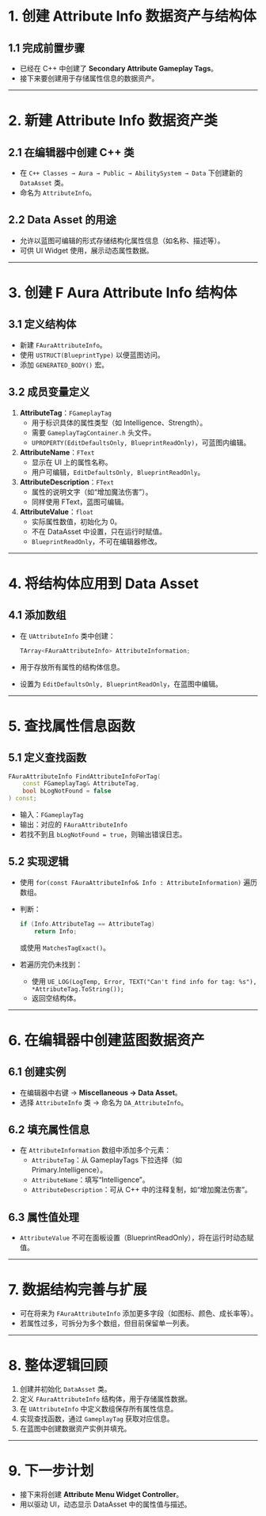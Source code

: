 # 1. 创建 Attribute Info 数据资产与结构体

## 1.1 完成前置步骤

- 已经在 C++ 中创建了 **Secondary Attribute Gameplay Tags**。
- 接下来要创建用于存储属性信息的数据资产。

------

# 2. 新建 Attribute Info 数据资产类

## 2.1 在编辑器中创建 C++ 类

- 在 `C++ Classes → Aura → Public → AbilitySystem → Data` 下创建新的 `DataAsset` 类。
- 命名为 `AttributeInfo`。

## 2.2 Data Asset 的用途

- 允许以蓝图可编辑的形式存储结构化属性信息（如名称、描述等）。
- 可供 UI Widget 使用，展示动态属性数据。

------

# 3. 创建 F Aura Attribute Info 结构体

## 3.1 定义结构体

- 新建 `FAuraAttributeInfo`。
- 使用 `USTRUCT(BlueprintType)` 以便蓝图访问。
- 添加 `GENERATED_BODY()` 宏。

## 3.2 成员变量定义

1. **AttributeTag**：`FGameplayTag`
   - 用于标识具体的属性类型（如 Intelligence、Strength）。
   - 需要 `GameplayTagContainer.h` 头文件。
   - `UPROPERTY(EditDefaultsOnly, BlueprintReadOnly)`，可蓝图内编辑。
2. **AttributeName**：`FText`
   - 显示在 UI 上的属性名称。
   - 用户可编辑，`EditDefaultsOnly, BlueprintReadOnly`。
3. **AttributeDescription**：`FText`
   - 属性的说明文字（如“增加魔法伤害”）。
   - 同样使用 FText，蓝图可编辑。
4. **AttributeValue**：`float`
   - 实际属性数值，初始化为 0。
   - 不在 DataAsset 中设置，只在运行时赋值。
   - `BlueprintReadOnly`，不可在编辑器修改。

------

# 4. 将结构体应用到 Data Asset

## 4.1 添加数组

- 在 `UAttributeInfo` 类中创建：

  ```cpp
  TArray<FAuraAttributeInfo> AttributeInformation;
  ```

- 用于存放所有属性的结构体信息。

- 设置为 `EditDefaultsOnly, BlueprintReadOnly`，在蓝图中编辑。

------

# 5. 查找属性信息函数

## 5.1 定义查找函数

```cpp
FAuraAttributeInfo FindAttributeInfoForTag(
    const FGameplayTag& AttributeTag,
    bool bLogNotFound = false
) const;
```

- 输入：`FGameplayTag`
- 输出：对应的 `FAuraAttributeInfo`
- 若找不到且 `bLogNotFound = true`，则输出错误日志。

## 5.2 实现逻辑

- 使用 `for(const FAuraAttributeInfo& Info : AttributeInformation)` 遍历数组。

- 判断：

  ```cpp
  if (Info.AttributeTag == AttributeTag)
      return Info;
  ```

  或使用 `MatchesTagExact()`。

- 若遍历完仍未找到：

  - 使用 `UE_LOG(LogTemp, Error, TEXT("Can't find info for tag: %s"), *AttributeTag.ToString());`
  - 返回空结构体。

------

# 6. 在编辑器中创建蓝图数据资产

## 6.1 创建实例

- 在编辑器中右键 → **Miscellaneous → Data Asset**。
- 选择 `AttributeInfo` 类 → 命名为 `DA_AttributeInfo`。

## 6.2 填充属性信息

- 在 `AttributeInformation` 数组中添加多个元素：
  - `AttributeTag`：从 GameplayTags 下拉选择（如 Primary.Intelligence）。
  - `AttributeName`：填写“Intelligence”。
  - `AttributeDescription`：可从 C++ 中的注释复制，如“增加魔法伤害”。

## 6.3 属性值处理

- `AttributeValue` 不可在面板设置（BlueprintReadOnly），将在运行时动态赋值。

------

# 7. 数据结构完善与扩展

- 可在将来为 `FAuraAttributeInfo` 添加更多字段（如图标、颜色、成长率等）。
- 若属性过多，可拆分为多个数组，但目前保留单一列表。

------

# 8. 整体逻辑回顾

1. 创建并初始化 `DataAsset` 类。
2. 定义 `FAuraAttributeInfo` 结构体，用于存储属性数据。
3. 在 `UAttributeInfo` 中定义数组保存所有属性信息。
4. 实现查找函数，通过 `GameplayTag` 获取对应信息。
5. 在蓝图中创建数据资产实例并填充。

------

# 9. 下一步计划

- 接下来将创建 **Attribute Menu Widget Controller**。
- 用以驱动 UI，动态显示 DataAsset 中的属性值与描述。


